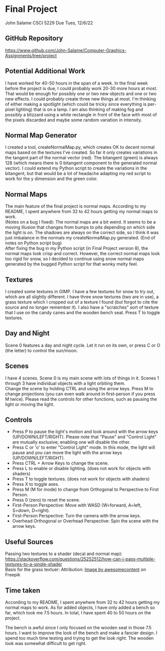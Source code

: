 # Final Project
John Salame
CSCI 5229
Due Tues, 12/6/22

## GitHub Repository
https://www.github.com/John-Salame/Computer-Graphics-Assignments/tree/project

## Potential Additional Work
I have worked for 40-50 hours in the span of a week. In the final week before the project is due, I could probably work 20-30 more hours at most. That would be enough for possibly one or two new objects and one or two new effects. I could probably create three new things at most. I'm thinking of either making a spotlight (which could be tricky since everything is per-pixel lighting) that is on a lamp. I am also thinking of making fog and possibly a blizzard using a white rectangle in front of the face with most of the pixels discarded and maybe some random variation in intensity.

## Normal Map Generator
I created a tool, createNormalMap.py, which creates OK to decent normal maps based on the textures I've created. So far it only creates variations in the tangent part of the normal vector (red). The bitangent (green) is always 128 (which means there is 0 bitangent component to the generated normal vector). I could extend my Python script to create the variations in the bitangent, but that would be a lot of headache adapting my red script to work for the y dimension and the green color.

## Normal Maps
The main feature of the final project is normal maps.
According to my README, I spent anywhere from 32 to 42 hours getting my normal maps to work.  
(Notes on a bug I fixed): The normal maps are a bit weird. It seems to be a moving illusion that changes from bumps to pits depending on which side the light is on. The shadows are always on the correct side, so I think it was just imbalance in the normals my createNormalMap.py generated. (End of notes on Python script bug)  
After fixing the bug in my Python script (in Final Project version 8), the normal maps look crisp and correct. However, the correct normal maps look too rigid for snow, so I decided to continue using snow normal maps generated by the bugged Python script for that wonky melty feel.

## Textures
I created some textures in GIMP. I have a few textures for snow to try out, which are all slightly different. I have three snow textures (two are in use), a grass texture which I cropped out of a texture I found (but forgot to cite the source and no longer remember it). I also have a "scratches" sort of texture that I use on the candy canes and the wooden bench seat. 
Press T to toggle textures.

## Day and Night
Scene 0 features a day and night cycle. Let it run on its own, or press C or O (the letter) to control the sun/moon.

## Scenes
I have 4 scenes. Scene 0 is my main scene with lots of things in it. Scenes 1 through 3 have individual objects with a light orbiting them.  
Change the scene by holding CTRL and using the arrow keys. Press M to change projections (you can even walk around in first-person if you press M twice). Please read the controls for other functions, such as pausing the light or moving the light.

## Controls
* Press P to pause the light's motion and look around with the arrow keys (UP/DOWN/LEFT/RIGHT). Please note that "Pause" and "Control Light" are mutually exclusive; enabling one will disable the other.
* Press C or 'o' to enter "Control Light" mode. In this mode, the light will pause and you can move the light with the arrow keys (UP/DOWN/LEFT/RIGHT).
* Press CTRL + Arrow Keys to change the scene.
* Press L to enable or disable lighting. (does not work for objects with shaders)
* Press T to toggle textures. (does not work for objects with shaders)
* Press X to toggle axes.
* Press M (M for mode) to change from Orthogonal to Perspective to First Person.
* Press 0 (zero) to reset the scene.
* First-Person Perspective: Move with WASD (W=forward, A=left, S=down, D=right).
* First-Person Perspective: Turn the camera with the arrow keys.
* Overhead Orthogonal or Overhead Perspective: Spin the scene with the arrow keys.

## Useful Sources
Passing two textures to a shader (decal and normal map):
https://stackoverflow.com/questions/25252512/how-can-i-pass-multiple-textures-to-a-single-shader  
Basis for the grass textuer:
Attribution: <a href="https://www.freepik.com/free-photo/green-grass-field-background_991898.htm#&position=0&from_view=author">Image by awesomecontent</a> on Freepik

## Time taken
According to my README, I spent anywhere from 32 to 42 hours getting my normal maps to work. As for added objects, I have only added a bench so far, which took me 7.5 hours. In total, I have spent 40 to 50 hours on the project.

The bench is awful since I only focused on the wooden seat in those 7.5 hours. I want to improve the look of the bench and make a fancier design. I spend too much time testing and trying to get the look right. The wooden look was somewhat difficult to get right.

